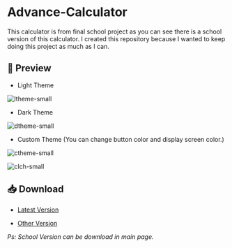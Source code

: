 # Advance-Calculator

This calculator is from final school project as you can see there is a school version of this calculator.
I created this repository because I wanted to keep doing this project as much as I can.

## 📱 Preview
* Light Theme

![ltheme-small](https://user-images.githubusercontent.com/88188545/191074454-ed5d1357-e3ba-4df4-ba6d-13f1401c8cfe.png)

* Dark Theme

![dtheme-small](https://user-images.githubusercontent.com/88188545/191074472-c615cd5a-481e-4c61-8419-5b6cfbf8177e.png)

* Custom Theme (You can change button color and display screen color.)

![ctheme-small](https://user-images.githubusercontent.com/88188545/191074785-381308f3-cf5e-4adc-90ae-68d1f98a0789.png)

![clch-small](https://user-images.githubusercontent.com/88188545/191074809-062d22f3-4837-4af9-9df1-b4150c1fea98.png)


## 📥 Download

* [Latest Version](https://github.com/CrazyWichGG/Advance-Calculator/releases/tag/v1.0.1)

* [Other Version](https://github.com/CrazyWichGG/Advance-Calculator/releases)


_Ps: School Version can be download in main page._
